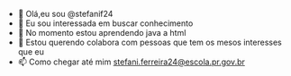 - 👋 Olá,eu sou @stefanif24
- 👀 Eu sou interessada em buscar conhecimento 
- 🌱 No momento estou aprendendo java a html 
- 💞️ Estou querendo colabora com pessoas que tem os mesos interesses que eu 
- 📫 Como chegar até mim stefani.ferreira24@escola.pr.gov.br

<!---
stefanif24/stefanif24 is a ✨ special ✨ repository because its `README.md` (this file) appears on your GitHub profile.
You can click the Preview link to take a look at your changes.
--->
